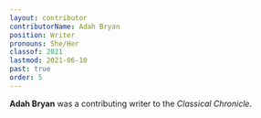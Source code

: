 ```yaml
---
layout: contributor
contributorName: Adah Bryan
position: Writer
pronouns: She/Her
classof: 2021
lastmod: 2021-06-10
past: true
order: 5
---
```

**Adah Bryan** was a contributing writer to the *Classical Chronicle*.

